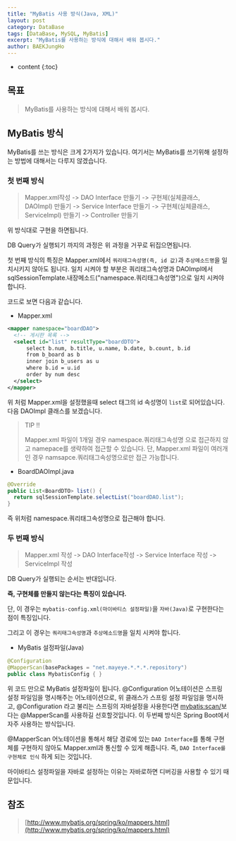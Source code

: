 ```yaml
---
title: "MyBatis 사용 방식(Java, XML)"
layout: post
category: DataBase
tags: [DataBase, MySQL, MyBatis]
excerpt: "MyBatis를 사용하는 방식에 대해서 배워 봅시다."
author: BAEKJungHo
---
```


* content
{:toc}

## 목표

  > MyBatis를 사용하는 방식에 대해서 배워 봅시다.

## MyBatis 방식

  MyBatis를 쓰는 방식은 크게 2가지가 있습니다. 여기서는 MyBatis를 쓰기위해 설정하는 방법에 대해서는
  다루지 않겠습니다.

### 첫 번째 방식

  > Mapper.xml작성 -> DAO Interface 만들기 -> 구현체(실체클래스, DAOImpl) 만들기 -> Service Interface 만들기
  -> 구현체(실체클래스, ServiceImpl) 만들기 -> Controller 만들기

  위 방식대로 구현을 하면됩니다.

  DB Query가 실행되기 까지의 과정은 위 과정을 거꾸로 뒤집으면됩니다.

  첫 번째 방식의 특징은 Mapper.xml에서 `쿼리태그속성명(즉, id 값)`과 `추상메소드명`을 일치시키지 않아도 됩니다.
  일치 시켜야 할 부분은 쿼리태그속성명과 DAOImpl에서 sqlSessionTemplate.내장메소드("namespace.쿼리태그속성명")으로 일치 시켜야 합니다.

  코드로 보면 다음과 같습니다.

  - Mapper.xml

  ```xml
  <mapper namespace="boardDAO">
	<!-- 게시판 목록 -->
	<select id="list" resultType="boardDTO">
		select b.num, b.title, u.name, b.date, b.count, b.id
		from b_board as b
		inner join b_users as u
		where b.id = u.id
		order by num desc
	</select>
  </mapper>
  ```

  위 처럼 Mapper.xml을 설정했을때 select 태그의 id 속성명이 `list`로 되어있습니다.
  다음 DAOImpl 클래스를 보겠습니다.

  > TIP !!
  >
  > Mapper.xml 파일이 1개일 경우 namespace.쿼리태그속성명 으로 접근하지 않고 namepace를 생략하여 접근할 수 있습니다.
  단, Mapper.xml 파일이 여러개 인 경우 namsapce.쿼리태그속성명으로만 접근 가능합니다.

  - BoardDAOImpl.java

  ```java
  @Override
  public List<BoardDTO> list() {
    return sqlSessionTemplate.selectList("boardDAO.list");
  }
  ```

  즉 위처럼 namespace.쿼리태그속성명으로 접근해야 합니다.

### 두 번째 방식

  > Mapper.xml 작성 -> DAO Interface작성 -> Service Interface 작성 -> ServiceImpl 작성

  DB Query가 실행되는 순서는 반대입니다.

  __즉, 구현체를 만들지 않는다는 특징이 있습니다.__

  단, 이 경우는 `mybatis-config.xml(마이바티스 설정파일)`을 `자바(Java)`로 구현한다는 점이 특징입니다.

  그리고 이 경우는 `쿼리태그속성명`과 `추상메소드명`을 일치 시켜야 합니다.

  - MyBatis 설정파일(Java)

  ```java
  @Configuration
  @MapperScan(basePackages = "net.mayeye.*.*.*.repository")
  public class MybatisConfig { }
  ```

  위 코드 만으로 MyBatis 설정파일이 됩니다. @Configuration 어노테이션은 스프링 설정 파일임을 명시해주는 어노테이션으로,
  위 클래스가 스프링 설정 파일임을 명시하고, @Configuration 라고 불리는 스프링의 자바설정을 사용한다면 <mybatis:scan/>보다는 @MapperScan를 사용하길 선호할것입니다. 이 두번째 방식은 Spring Boot에서 자주 사용하는 방식입니다.

  @MapperScan 어노테이션을 통해서 해당 경로에 있는 `DAO Interface`를 통해 구현체를 구현하지 않아도 Mapper.xml과 통신할 수 있게 해줍니다.
  즉, `DAO Interface를 구현체로 인식` 하게 되는 것입니다.

  마이바티스 설정파일을 자바로 설정하는 이유는 자바로하면 디버깅을 사용할 수 있기 때문입니다.

## 참조

  > [http://www.mybatis.org/spring/ko/mappers.html](http://www.mybatis.org/spring/ko/mappers.html)
